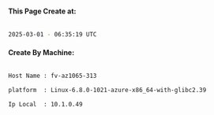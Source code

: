 
   
#### This Page Create at:

```bash

2025-03-01 - 06:35:19 UTC

```

#### Create By Machine:

```bash

Host Name : fv-az1065-313

platform  : Linux-6.8.0-1021-azure-x86_64-with-glibc2.39

Ip Local  : 10.1.0.49

```

